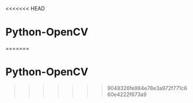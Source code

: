 <<<<<<< HEAD
# Python-OpenCV
=======
# Python-OpenCV
>>>>>>> 9048326fe984e78e3a972f771c660e4222f673a9
